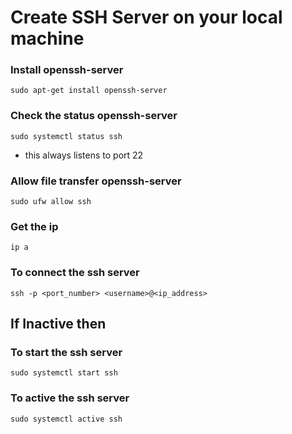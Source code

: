 # Create SSH Server on your local machine

### Install openssh-server
    sudo apt-get install openssh-server

### Check the status openssh-server
    sudo systemctl status ssh
- this always listens to port 22


### Allow file transfer openssh-server
    sudo ufw allow ssh

### Get the ip
    ip a

### To connect the ssh server
    ssh -p <port_number> <username>@<ip_address>


## If Inactive then


### To start the ssh server
    sudo systemctl start ssh


### To active the ssh server
    sudo systemctl active ssh
